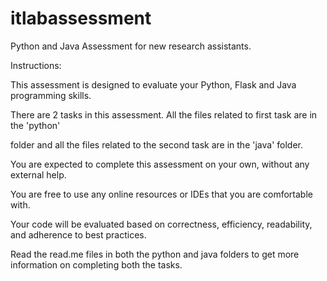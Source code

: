 # itlabassessment
Python and Java Assessment for new research assistants.

Instructions:

  This assessment is designed to evaluate your Python, Flask and Java programming skills.

  There are 2 tasks in this assessment. All the files related to first task are in the 'python' 

  folder and all the files related to the second task are in the 'java' folder.

  You are expected to complete this assessment on your own, without any external help.

  You are free to use any online resources or IDEs that you are comfortable with.

  Your code will be evaluated based on correctness, efficiency, readability, and adherence to best practices.

  Read the read.me files in both the python and java folders to get more information on completing both the tasks. 
